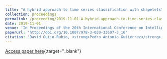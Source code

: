 ```yaml
---
title: "A hybrid approach to time series classification with shapelets"
collection: proceedings
permalink: /proceeding/2019-11-01-A-hybrid-approach-to-time-series-classification-with-shapelets
date: 2019-11-01
venue: 'In Proceedings of the 20th International Conference on Intelligent Data Engineering and Automated Learning (IDEAL2019)'
paperurl: 'http://doi.org/10.1007/978-3-030-33607-3_16'
citation: 'David Guijo-Rubio, <strong>Pedro Antonio Gutiérrez</strong>, R. Tavenard, Anthony Bagnall, &quot;A hybrid approach to time series classification with shapelets.&quot; In Proceedings of the 20th International Conference on Intelligent Data Engineering and Automated Learning (IDEAL2019), Lecture Notes in Computer Science (LNCS), Vol. 11871, 2019, Manchester, UK, pp.137-144.'
---
```

[Access paper here](http://doi.org/10.1007/978-3-030-33607-3_16){:target="_blank"}
